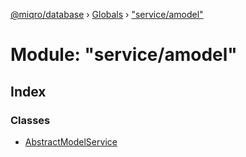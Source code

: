[@miqro/database](../README.md) › [Globals](../globals.md) › ["service/amodel"](_service_amodel_.md)

# Module: "service/amodel"

## Index

### Classes

* [AbstractModelService](../classes/_service_amodel_.abstractmodelservice.md)
